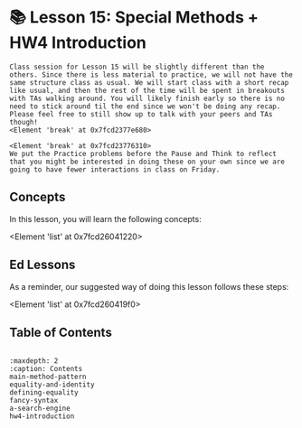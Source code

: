 # 📚 Lesson 15: Special Methods + HW4 Introduction
```{info}
Class session for Lesson 15 will be slightly different than the others. Since there is less material to practice, we will not have the same structure class as usual. We will start class with a short recap like usual, and then the rest of the time will be spent in breakouts with TAs walking around. You will likely finish early so there is no need to stick around til the end since we won't be doing any recap. Please feel free to still show up to talk with your peers and TAs though!
<Element 'break' at 0x7fcd2377e680>

<Element 'break' at 0x7fcd23776310>
We put the Practice problems before the Pause and Think to reflect that you might be interested in doing these on your own since we are going to have fewer interactions in class on Friday.

```

## Concepts

In this lesson, you will learn the following concepts:

<Element 'list' at 0x7fcd26041220>
## Ed Lessons

As a reminder, our suggested way of doing this lesson follows these steps:

<Element 'list' at 0x7fcd260419f0>


## Table of Contents

```{toctree}

:maxdepth: 2
:caption: Contents
main-method-pattern
equality-and-identity
defining-equality
fancy-syntax
a-search-engine
hw4-introduction
```